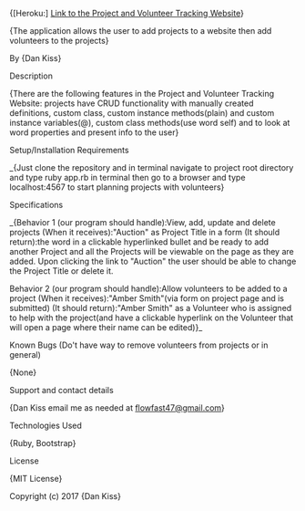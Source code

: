 {[Heroku:] <a href="https://morning-caverns-19097.herokuapp.com/">Link to the Project and Volunteer Tracking Website</a>}

{The application allows the user to add projects to a website then add volunteers to the projects}

By {Dan Kiss}

Description

{There are the following features in the Project and Volunteer Tracking Website: projects have CRUD functionality with manually created definitions, custom class, custom instance methods(plain) and custom instance variables(@), custom class methods(use word self) and to look at word properties and present info to the user}

Setup/Installation Requirements

_{Just clone the repository and in terminal navigate to project root directory and type ruby app.rb in terminal then go to a browser and type localhost:4567 to start planning projects with volunteers}

Specifications

_{Behavior 1 (our program should handle):View, add, update and delete projects (When it receives):"Auction" as Project Title in a form (It should return):the word in a clickable hyperlinked bullet and be ready to add another Project and all the Projects will be viewable on the page as they are added. Upon clicking the link to "Auction" the user should be able to change the Project Title or delete it.

Behavior 2 (our program should handle):Allow volunteers to be added to a project (When it receives):"Amber Smith"(via form on project page and is submitted) (It should return):"Amber Smith" as a Volunteer who is assigned to help with the project(and have a clickable hyperlink on the Volunteer that will open a page where their name can be edited)}_

Known Bugs (Do't have way to remove volunteers from projects or in general)

{None}

Support and contact details

{Dan Kiss email me as needed at flowfast47@gmail.com}

Technologies Used

{Ruby, Bootstrap}

License

{MIT License}

Copyright (c) 2017 {Dan Kiss}

